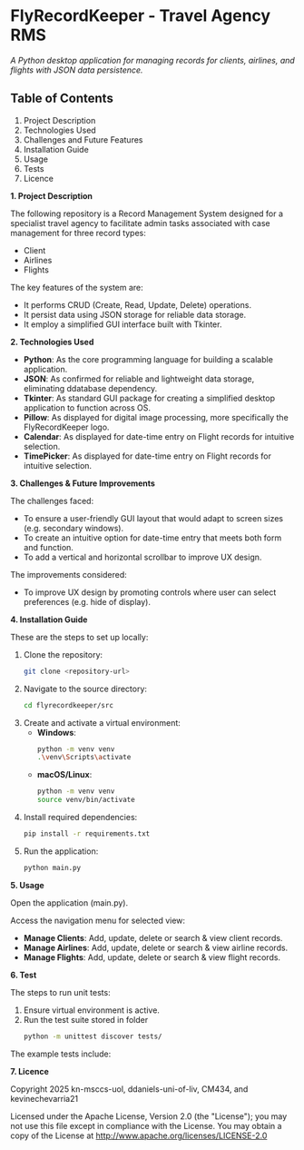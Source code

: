 # FlyRecordKeeper - Travel Agency RMS
*A Python desktop application for managing records for clients, airlines, and flights with JSON data persistence.*

## Table of Contents
1. Project Description
2. Technologies Used
3. Challenges and Future Features
4. Installation Guide
5. Usage
6. Tests
7. Licence

**1. Project Description**

The following repository is a Record Management System designed for a specialist travel agency to facilitate admin tasks associated with case management for three record types:
- Client
- Airlines
- Flights

The key features of the system are:
- It performs CRUD (Create, Read, Update, Delete) operations.
- It persist data using JSON storage for reliable data storage.
- It employ a simplified GUI interface built with Tkinter.

 **2. Technologies Used**

- **Python**: As the core programming language for building a scalable application.
- **JSON**: As confirmed for reliable and lightweight data storage, eliminating ddatabase dependency.
- **Tkinter**: As standard GUI package for creating a simplified desktop application to function across OS.
- **Pillow**: As displayed for digital image processing, more specifically the FlyRecordKeeper logo.
- **Calendar**: As displayed for date-time entry on Flight records for intuitive selection.
- **TimePicker**: As displayed for date-time entry on Flight records for intuitive selection.

 **3. Challenges & Future Improvements**

The challenges faced:
- To ensure a user-friendly GUI layout that would adapt to screen sizes (e.g. secondary windows).
- To create an intuitive option for date-time entry that meets both form and function.
- To add a vertical and horizontal scrollbar to improve UX design.

The improvements considered:
- To improve UX design by promoting controls where user can select preferences (e.g. hide of display).

 **4. Installation Guide**

These are the steps to set up locally:
1. Clone the repository:
   ```bash
   git clone <repository-url>
   ```
2. Navigate to the source directory:
   ```bash
   cd flyrecordkeeper/src
   ```
3. Create and activate a virtual environment:
   - **Windows**:
     ```bash
     python -m venv venv
     .\venv\Scripts\activate
     ```
   - **macOS/Linux**:
     ```bash
     python -m venv venv
     source venv/bin/activate
     ```
4. Install required dependencies:
   ```bash
   pip install -r requirements.txt
   ```
5. Run the application:
   ```bash
   python main.py
   ```
     
 **5. Usage**

 Open the application (main.py).
 
 Access the navigation menu for selected view:
   - **Manage Clients**: Add, update, delete or search & view client records.
   - **Manage Airlines**: Add, update, delete or search & view airline records.
   - **Manage Flights**: Add, update, delete or search & view flight records.

 **6. Test**
 
 The steps to run unit tests:
1. Ensure virtual environment is active.
2. Run the test suite stored in folder
   ```bash
   python -m unittest discover tests/
   ```
The example tests include: 

 **7. Licence**
 
Copyright 2025 kn-msccs-uol, ddaniels-uni-of-liv, CM434, and kevinechevarria21
   
Licensed under the Apache License, Version 2.0 (the "License"); you may not use this file except in compliance with the License.
You may obtain a copy of the License at http://www.apache.org/licenses/LICENSE-2.0
 

